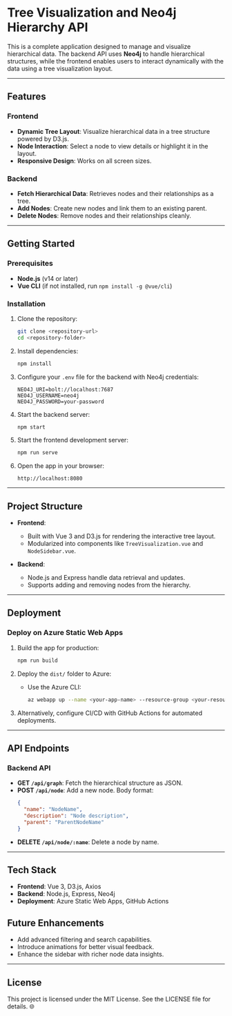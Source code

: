 # Tree Visualization and Neo4j Hierarchy API

This is a complete application designed to manage and visualize hierarchical data. The backend API uses **Neo4j** to handle hierarchical structures, while the frontend enables users to interact dynamically with the data using a tree visualization layout.

---

## Features

### Frontend

- **Dynamic Tree Layout**: Visualize hierarchical data in a tree structure powered by D3.js.
- **Node Interaction**: Select a node to view details or highlight it in the layout.
- **Responsive Design**: Works on all screen sizes.

### Backend

- **Fetch Hierarchical Data**: Retrieves nodes and their relationships as a tree.
- **Add Nodes**: Create new nodes and link them to an existing parent.
- **Delete Nodes**: Remove nodes and their relationships cleanly.

---

## Getting Started

### Prerequisites

- **Node.js** (v14 or later)
- **Vue CLI** (if not installed, run `npm install -g @vue/cli`)

### Installation

1. Clone the repository:

   ```bash
   git clone <repository-url>
   cd <repository-folder>
   ```

2. Install dependencies:

   ```bash
   npm install
   ```

3. Configure your `.env` file for the backend with Neo4j credentials:

   ```env
   NEO4J_URI=bolt://localhost:7687
   NEO4J_USERNAME=neo4j
   NEO4J_PASSWORD=your-password
   ```

4. Start the backend server:

   ```bash
   npm start
   ```

5. Start the frontend development server:

   ```bash
   npm run serve
   ```

6. Open the app in your browser:

   ```
   http://localhost:8080
   ```

---

## Project Structure

- **Frontend**:
  - Built with Vue 3 and D3.js for rendering the interactive tree layout.
  - Modularized into components like `TreeVisualization.vue` and `NodeSidebar.vue`.

- **Backend**:
  - Node.js and Express handle data retrieval and updates.
  - Supports adding and removing nodes from the hierarchy.

---

## Deployment

### Deploy on Azure Static Web Apps

1. Build the app for production:

   ```bash
   npm run build
   ```

2. Deploy the `dist/` folder to Azure:

   - Use the Azure CLI:
     ```bash
     az webapp up --name <your-app-name> --resource-group <your-resource-group>
     ```

3. Alternatively, configure CI/CD with GitHub Actions for automated deployments.

---

## API Endpoints

### Backend API

- **GET `/api/graph`**: Fetch the hierarchical structure as JSON.
- **POST `/api/node`**: Add a new node. Body format:
  ```json
  {
    "name": "NodeName",
    "description": "Node description",
    "parent": "ParentNodeName"
  }
  ```
- **DELETE `/api/node/:name`**: Delete a node by name.

---

## Tech Stack

- **Frontend**: Vue 3, D3.js, Axios
- **Backend**: Node.js, Express, Neo4j
- **Deployment**: Azure Static Web Apps, GitHub Actions

## Future Enhancements

- Add advanced filtering and search capabilities.
- Introduce animations for better visual feedback.
- Enhance the sidebar with richer node data insights.

---

## License

This project is licensed under the MIT License. See the LICENSE file for details. 🌐
